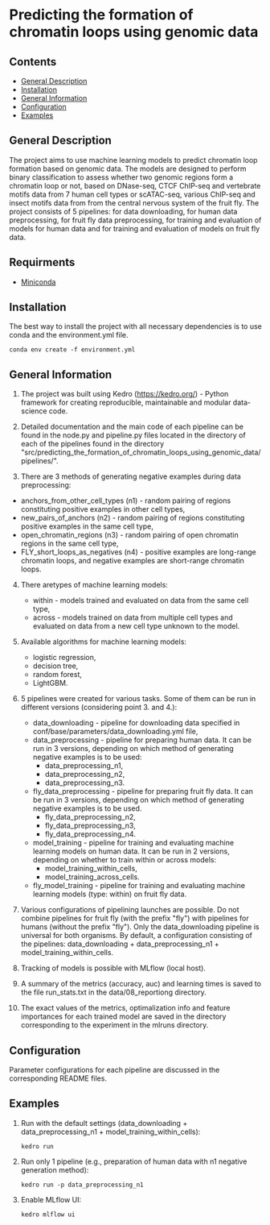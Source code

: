 # Predicting the formation of chromatin loops using genomic data

## Contents
  * [General Description](#general-description)
  * [Installation](#installation)
  * [General Information](#general-information)
  * [Configuration](#configuration)
  * [Examples](#examples)

## General Description

The project aims to use machine learning models to predict chromatin loop formation based on genomic data. The models  are designed to perform binary classification to assess whether two genomic regions form a chromatin loop or not, based on DNase-seq, CTCF ChIP-seq and vertebrate motifs data from 7 human cell types or scATAC-seq, various ChIP-seq and insect motifs data from from the central nervous system of the fruit fly. The project consists of 5 pipelines: for data downloading, for human data preprocessing, for fruit fly data preprocessing, for training and evaluation of models for human data and for training and evaluation of models on fruit fly data.

## Requirments
  * [Miniconda](https://docs.conda.io/en/latest/miniconda.html)

## Installation
The best way to install the project with all necessary dependencies is to use conda and the environment.yml file.

    conda env create -f environment.yml
    
## General Information
1. The project was built using Kedro (https://kedro.org/) - Python framework for creating reproducible, maintainable and modular data-science code.

2. Detailed documentation and the main code of each pipeline can be found in the node.py and pipeline.py files located in the directory of each of the pipelines found in the directory "src/predicting_the_formation_of_chromatin_loops_using_genomic_data/pipelines/".

3. There are 3 methods of generating negative examples during data preprocessing:
 - anchors_from_other_cell_types (n1) - random pairing of regions constituting positive examples in other cell types,
 - new_pairs_of_anchors (n2) - random pairing of regions constituting positive examples in the same cell type,
 - open_chromatin_regions (n3) - random pairing of open chromatin regions in the same cell type,
 - FLY_short_loops_as_negatives (n4) - positive examples are long-range chromatin loops, and negative examples are short-range chromatin loops. 

4. There aretypes of machine learning models:
    - within - models trained and evaluated on data from the same cell type,
    - across - models trained on data from multiple cell types and evaluated on data from a new cell type unknown to the model.

5. Available algorithms for machine learning models:
    - logistic regression,
    - decision tree,
    - random forest,
    - LightGBM.

6. 5 pipelines were created for various tasks. Some of them can be run in different versions (considering point 3. and 4.):
    - data_downloading - pipeline for downloading data specified in conf/base/parameters/data_downloading.yml file,
    - data_preprocessing - pipeline for preparing human data. It can be run in 3 versions, depending on which method of generating negative examples is to be used:
        - data_preprocessing_n1,
        - data_preprocessing_n2,
        - data_preprocessing_n3.
    - fly_data_preprocessing - pipeline for preparing fruit fly data. It can be run in 3 versions, depending on which method of generating negative examples is to be used.
        - fly_data_preprocessing_n2,
        - fly_data_preprocessing_n3,
        - fly_data_preprocessing_n4.
    - model_training - pipeline for training and evaluating machine learning models on human data. It can be run in 2 versions, depending on whether to train within or across models:
        - model_training_within_cells,
        - model_training_across_cells.
    - fly_model_training -  pipeline for training and evaluating machine learning models (type: within) on fruit fly data.

7. Various configurations of pipelining launches are possible. Do not combine pipelines for fruit fly (with the prefix "fly") with pipelines for humans (without the prefix "fly"). Only the data_downloading pipeline is universal for both organisms. By default, a configuration consisting of the pipelines: data_downloading + data_preprocessing_n1 + model_training_within_cells.

8. Tracking of models is possible with MLflow (local host).

9. A summary of the metrics (accuracy, auc) and learning times is saved to the file run_stats.txt in the data/08_reportiong directory.

10. The exact values of the metrics, optimalization info and feature importances for each trained model are saved in the directory corresponding to the experiment in the mlruns directory.

## Configuration

Parameter configurations for each pipeline are discussed in the corresponding README files.

## Examples

1. Run with the default settings (data_downloading + data_preprocessing_n1 + model_training_within_cells):
    
    ` kedro run `

2. Run only 1 pipeline (e.g., preparation of human data with n1 negative generation method):

    ` kedro run -p data_preprocessing_n1 `

3. Enable MLflow UI:

    ` kedro mlflow ui `

